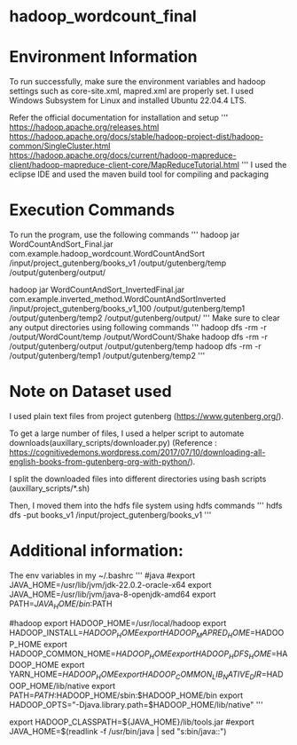 # hadoop_wordcount_final

# Environment Information

To run successfully, make sure the environment variables and hadoop settings such as core-site.xml, mapred.xml are properly set. I used Windows Subsystem for Linux and installed Ubuntu 22.04.4 LTS.

Refer the official documentation for installation and setup
'''
https://hadoop.apache.org/releases.html
https://hadoop.apache.org/docs/stable/hadoop-project-dist/hadoop-common/SingleCluster.html
https://hadoop.apache.org/docs/current/hadoop-mapreduce-client/hadoop-mapreduce-client-core/MapReduceTutorial.html
'''
I used the eclipse IDE and used the maven build tool for compiling and packaging

# Execution Commands

To run the program, use the following commands
'''
hadoop jar WordCountAndSort_Final.jar com.example.hadoop_wordcount.WordCountAndSort /input/project_gutenberg/books_v1 /output/gutenberg/temp /output/gutenberg/output/

hadoop jar WordCountAndSort_InvertedFinal.jar com.example.inverted_method.WordCountAndSortInverted /input/project_gutenberg/books_v1_100 /output/gutenberg/temp1 /output/gutenberg/temp2 /output/gutenberg/output/
'''
Make sure to clear any output directories using following commands
'''
hadoop dfs -rm -r /output/WordCount/temp /output/WordCount/Shake
hadoop dfs -rm -r /output/gutenberg/output /output/gutenberg/temp
hadoop dfs -rm -r /output/gutenberg/temp1 /output/gutenberg/temp2
'''

# Note on Dataset used

I used plain text files from project gutenberg (https://www.gutenberg.org/). 

To get a large number of files, I used a helper script to automate downloads(auxillary_scripts/downloader.py) (Reference : https://cognitivedemons.wordpress.com/2017/07/10/downloading-all-english-books-from-gutenberg-org-with-python/). 

I split the downloaded files into different directories using bash scripts (auxillary_scripts/*.sh)

Then, I moved them into the hdfs file system using hdfs commands
'''
hdfs dfs -put books_v1 /input/project_gutenberg/books_v1 
'''

# Additional information: 

The env variables in my ~/.bashrc
'''
#java
#export JAVA_HOME=/usr/lib/jvm/jdk-22.0.2-oracle-x64
export JAVA_HOME=/usr/lib/jvm/java-8-openjdk-amd64
export PATH=$JAVA_HOME/bin:$PATH

#hadoop
export HADOOP_HOME=/usr/local/hadoop
export HADOOP_INSTALL=$HADOOP_HOME
export HADOOP_MAPRED_HOME=$HADOOP_HOME
export HADOOP_COMMON_HOME=$HADOOP_HOME
export HADOOP_HDFS_HOME=$HADOOP_HOME
export YARN_HOME=$HADOOP_HOME
export HADOOP_COMMON_LIB_NATIVE_DIR=$HADOOP_HOME/lib/native
export PATH=$PATH:$HADOOP_HOME/sbin:$HADOOP_HOME/bin
export HADOOP_OPTS="-Djava.library.path=$HADOOP_HOME/lib/native"
'''


export HADOOP_CLASSPATH=${JAVA_HOME}/lib/tools.jar
#export JAVA_HOME=$(readlink -f /usr/bin/java | sed "s:bin/java::")

